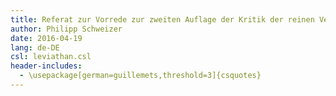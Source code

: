 ```yaml
---
title: Referat zur Vorrede zur zweiten Auflage der Kritik der reinen Vernunft
author: Philipp Schweizer
date: 2016-04-19
lang: de-DE
csl: leviathan.csl
header-includes:
  - \usepackage[german=guillemets,threshold=3]{csquotes}
---
```

